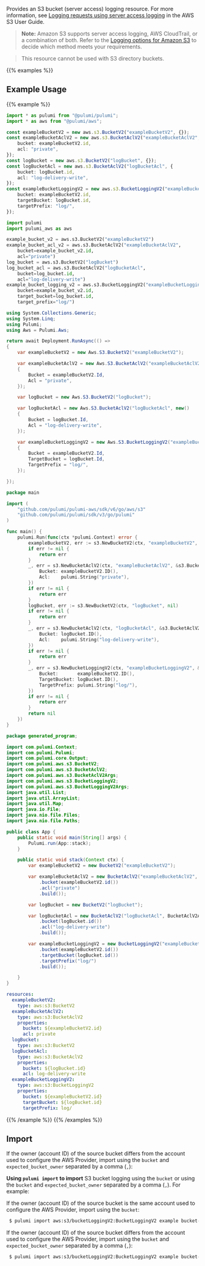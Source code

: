 Provides an S3 bucket (server access) logging resource. For more information, see [Logging requests using server access logging](https://docs.aws.amazon.com/AmazonS3/latest/userguide/ServerLogs.html)
in the AWS S3 User Guide.

> **Note:** Amazon S3 supports server access logging, AWS CloudTrail, or a combination of both. Refer to the [Logging options for Amazon S3](https://docs.aws.amazon.com/AmazonS3/latest/userguide/logging-with-S3.html)
to decide which method meets your requirements.

> This resource cannot be used with S3 directory buckets.

{{% examples %}}
## Example Usage
{{% example %}}

```typescript
import * as pulumi from "@pulumi/pulumi";
import * as aws from "@pulumi/aws";

const exampleBucketV2 = new aws.s3.BucketV2("exampleBucketV2", {});
const exampleBucketAclV2 = new aws.s3.BucketAclV2("exampleBucketAclV2", {
    bucket: exampleBucketV2.id,
    acl: "private",
});
const logBucket = new aws.s3.BucketV2("logBucket", {});
const logBucketAcl = new aws.s3.BucketAclV2("logBucketAcl", {
    bucket: logBucket.id,
    acl: "log-delivery-write",
});
const exampleBucketLoggingV2 = new aws.s3.BucketLoggingV2("exampleBucketLoggingV2", {
    bucket: exampleBucketV2.id,
    targetBucket: logBucket.id,
    targetPrefix: "log/",
});
```
```python
import pulumi
import pulumi_aws as aws

example_bucket_v2 = aws.s3.BucketV2("exampleBucketV2")
example_bucket_acl_v2 = aws.s3.BucketAclV2("exampleBucketAclV2",
    bucket=example_bucket_v2.id,
    acl="private")
log_bucket = aws.s3.BucketV2("logBucket")
log_bucket_acl = aws.s3.BucketAclV2("logBucketAcl",
    bucket=log_bucket.id,
    acl="log-delivery-write")
example_bucket_logging_v2 = aws.s3.BucketLoggingV2("exampleBucketLoggingV2",
    bucket=example_bucket_v2.id,
    target_bucket=log_bucket.id,
    target_prefix="log/")
```
```csharp
using System.Collections.Generic;
using System.Linq;
using Pulumi;
using Aws = Pulumi.Aws;

return await Deployment.RunAsync(() => 
{
    var exampleBucketV2 = new Aws.S3.BucketV2("exampleBucketV2");

    var exampleBucketAclV2 = new Aws.S3.BucketAclV2("exampleBucketAclV2", new()
    {
        Bucket = exampleBucketV2.Id,
        Acl = "private",
    });

    var logBucket = new Aws.S3.BucketV2("logBucket");

    var logBucketAcl = new Aws.S3.BucketAclV2("logBucketAcl", new()
    {
        Bucket = logBucket.Id,
        Acl = "log-delivery-write",
    });

    var exampleBucketLoggingV2 = new Aws.S3.BucketLoggingV2("exampleBucketLoggingV2", new()
    {
        Bucket = exampleBucketV2.Id,
        TargetBucket = logBucket.Id,
        TargetPrefix = "log/",
    });

});
```
```go
package main

import (
	"github.com/pulumi/pulumi-aws/sdk/v6/go/aws/s3"
	"github.com/pulumi/pulumi/sdk/v3/go/pulumi"
)

func main() {
	pulumi.Run(func(ctx *pulumi.Context) error {
		exampleBucketV2, err := s3.NewBucketV2(ctx, "exampleBucketV2", nil)
		if err != nil {
			return err
		}
		_, err = s3.NewBucketAclV2(ctx, "exampleBucketAclV2", &s3.BucketAclV2Args{
			Bucket: exampleBucketV2.ID(),
			Acl:    pulumi.String("private"),
		})
		if err != nil {
			return err
		}
		logBucket, err := s3.NewBucketV2(ctx, "logBucket", nil)
		if err != nil {
			return err
		}
		_, err = s3.NewBucketAclV2(ctx, "logBucketAcl", &s3.BucketAclV2Args{
			Bucket: logBucket.ID(),
			Acl:    pulumi.String("log-delivery-write"),
		})
		if err != nil {
			return err
		}
		_, err = s3.NewBucketLoggingV2(ctx, "exampleBucketLoggingV2", &s3.BucketLoggingV2Args{
			Bucket:       exampleBucketV2.ID(),
			TargetBucket: logBucket.ID(),
			TargetPrefix: pulumi.String("log/"),
		})
		if err != nil {
			return err
		}
		return nil
	})
}
```
```java
package generated_program;

import com.pulumi.Context;
import com.pulumi.Pulumi;
import com.pulumi.core.Output;
import com.pulumi.aws.s3.BucketV2;
import com.pulumi.aws.s3.BucketAclV2;
import com.pulumi.aws.s3.BucketAclV2Args;
import com.pulumi.aws.s3.BucketLoggingV2;
import com.pulumi.aws.s3.BucketLoggingV2Args;
import java.util.List;
import java.util.ArrayList;
import java.util.Map;
import java.io.File;
import java.nio.file.Files;
import java.nio.file.Paths;

public class App {
    public static void main(String[] args) {
        Pulumi.run(App::stack);
    }

    public static void stack(Context ctx) {
        var exampleBucketV2 = new BucketV2("exampleBucketV2");

        var exampleBucketAclV2 = new BucketAclV2("exampleBucketAclV2", BucketAclV2Args.builder()        
            .bucket(exampleBucketV2.id())
            .acl("private")
            .build());

        var logBucket = new BucketV2("logBucket");

        var logBucketAcl = new BucketAclV2("logBucketAcl", BucketAclV2Args.builder()        
            .bucket(logBucket.id())
            .acl("log-delivery-write")
            .build());

        var exampleBucketLoggingV2 = new BucketLoggingV2("exampleBucketLoggingV2", BucketLoggingV2Args.builder()        
            .bucket(exampleBucketV2.id())
            .targetBucket(logBucket.id())
            .targetPrefix("log/")
            .build());

    }
}
```
```yaml
resources:
  exampleBucketV2:
    type: aws:s3:BucketV2
  exampleBucketAclV2:
    type: aws:s3:BucketAclV2
    properties:
      bucket: ${exampleBucketV2.id}
      acl: private
  logBucket:
    type: aws:s3:BucketV2
  logBucketAcl:
    type: aws:s3:BucketAclV2
    properties:
      bucket: ${logBucket.id}
      acl: log-delivery-write
  exampleBucketLoggingV2:
    type: aws:s3:BucketLoggingV2
    properties:
      bucket: ${exampleBucketV2.id}
      targetBucket: ${logBucket.id}
      targetPrefix: log/
```
{{% /example %}}
{{% /examples %}}

## Import

If the owner (account ID) of the source bucket differs from the account used to configure the AWS Provider, import using the `bucket` and `expected_bucket_owner` separated by a comma (`,`):

__Using `pulumi import` to import__ S3 bucket logging using the `bucket` or using the `bucket` and `expected_bucket_owner` separated by a comma (`,`). For example:

If the owner (account ID) of the source bucket is the same account used to configure the AWS Provider, import using the `bucket`:

```sh
 $ pulumi import aws:s3/bucketLoggingV2:BucketLoggingV2 example bucket-name
```
 If the owner (account ID) of the source bucket differs from the account used to configure the AWS Provider, import using the `bucket` and `expected_bucket_owner` separated by a comma (`,`):

```sh
 $ pulumi import aws:s3/bucketLoggingV2:BucketLoggingV2 example bucket-name,123456789012
```
 